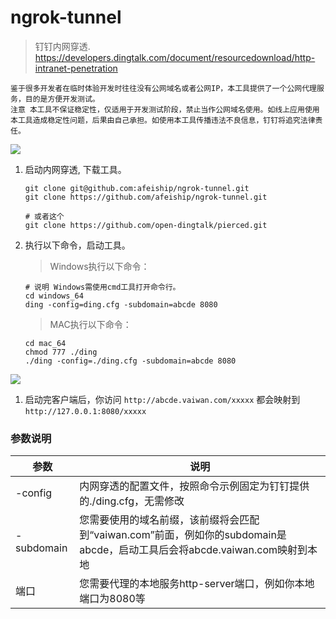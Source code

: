 # ngrok-tunnel
> 钉钉内网穿透.
> https://developers.dingtalk.com/document/resourcedownload/http-intranet-penetration


~~~
鉴于很多开发者在临时体验开发时往往没有公网域名或者公网IP，本工具提供了一个公网代理服务，目的是方便开发测试。
注意 本工具不保证稳定性，仅适用于开发测试阶段，禁止当作公网域名使用。如线上应用使用本工具造成稳定性问题，后果由自己承担。如使用本工具传播违法不良信息，钉钉将追究法律责任。
~~~

![](https://static-aliyun-doc.oss-accelerate.aliyuncs.com/assets/img/zh-CN/9904269951/p163821.png)


1. 启动内网穿透, 下载工具。
    
    ```shell
    git clone git@github.com:afeiship/ngrok-tunnel.git
    git clone https://github.com/afeiship/ngrok-tunnel.git

    # 或者这个
    git clone https://github.com/open-dingtalk/pierced.git
    ```

2. 执行以下命令，启动工具。
    > Windows执行以下命令：
    
    ```shell
    # 说明 Windows需使用cmd工具打开命令行。
    cd windows_64
    ding -config=ding.cfg -subdomain=abcde 8080
    ```

    > MAC执行以下命令：

    ```shell
    cd mac_64
    chmod 777 ./ding
    ./ding -config=./ding.cfg -subdomain=abcde 8080
    ```

![](https://tva1.sinaimg.cn/large/008i3skNgy1gtqhxrn3jmj612e0aawfb02.jpg)

1. 启动完客户端后，你访问 `http://abcde.vaiwan.com/xxxxx` 都会映射到 `http://127.0.0.1:8080/xxxxx`

### 参数说明
| 参数       | 说明                                                                                                                       |
| ---------- | -------------------------------------------------------------------------------------------------------------------------- |
| -config    | 内网穿透的配置文件，按照命令示例固定为钉钉提供的./ding.cfg，无需修改                                                       |
| -subdomain | 您需要使用的域名前缀，该前缀将会匹配到“vaiwan.com”前面，例如你的subdomain是abcde，启动工具后会将abcde.vaiwan.com映射到本地 |
| 端口       | 您需要代理的本地服务http-server端口，例如你本地端口为8080等                                                                |